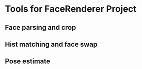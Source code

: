 # Tools for FaceRenderer Project
## Face parsing and crop

## Hist matching and face swap

## Pose estimate

